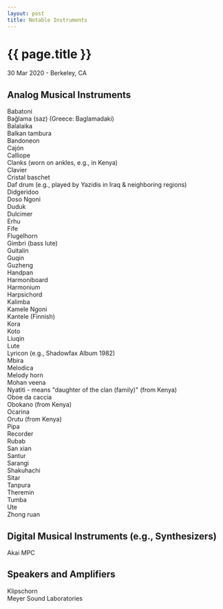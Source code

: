 ```yaml
---
layout: post
title: Notable Instruments
---
```


{{ page.title }}
================

<p class="meta">30 Mar 2020 - Berkeley, CA</p>

## Analog Musical Instruments
Babatoni  
Bağlama (saz) (Greece: Baglamadaki)  
Balalaika  
Balkan tambura  
Bandoneon  
Cajón  
Calliope  
Clanks (worn on ankles, e.g., in Kenya)  
Clavier  
Cristal baschet  
Daf drum (e.g., played by Yazidis in Iraq & neighboring regions)  
Didgeridoo  
Doso Ngoni  
Duduk  
Dulcimer  
Erhu  
Fife  
Flugelhorn  
Gimbri (bass lute)  
Guitalin  
Guqin  
Guzheng  
Handpan  
Harmoniboard  
Harmonium  
Harpsichord  
Kalimba  
Kamele Ngoni  
Kantele (Finnish)  
Kora  
Koto  
Liuqin  
Lute  
Lyricon (e.g., Shadowfax Album 1982)  
Mbira  
Melodica  
Melody horn  
Mohan veena  
Nyatiti - means "daughter of the clan (family)" (from Kenya)  
Oboe da caccia  
Obokano (from Kenya)  
Ocarina  
Orutu (from Kenya)  
Pipa  
Recorder  
Rubab  
San xian  
Santur  
Sarangi  
Shakuhachi  
Sitar  
Tanpura  
Theremin  
Tumba  
Ute  
Zhong ruan

## Digital Musical Instruments (e.g., Synthesizers)
Akai MPC

## Speakers and Amplifiers
Klipschorn  
Meyer Sound Laboratories